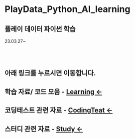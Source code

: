 # PlayData_Python_AI_learning
플레이 데이터 파이썬 학습
-

23.03.27~
 
<br><br>

 아래 링크를 누르시면 이동합니다.
-
학습 자료/ 코드 모음 - [Learning <-](./02.program/Python/)
-
코딩테스트 관련 자료 - [CodingTeat <-](https://github.com/parking-place/Coding_Test/)
-
스터디 관련 자료 - [Study <-](https://github.com/parking-place/Coding_Test/Codingtest_Note/Study/)
-